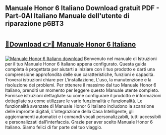 ## Manuale Honor 6 Italiano Download gratuit PDF - Part-0AI Italiano Manuale dell'utente di riparazione p6BT3

# <h2><a href="http://dfacw19.blite.top/?on=Manuale+Honor+6+Italiano">🔗Download 👉🔴 Manuale Honor 6 Italiano</a></h2>

[![Manuale Honor 6 Italiano download](https://i.imgur.com/lujVjoI.png)](http://dfacw19.blite.top/?on=Manuale+Honor+6+Italiano)
Benvenuto nel manuale di Istruzioni per il tuo Manuale Honor 6 Italiano appena configurato. Questa guida completa è progettata per aiutarti a iniziare con il tuo prodotto e darti una comprensione approfondita delle sue caratteristiche, funzioni e capacità. Troverai istruzioni chiare per L'installazione, L'uso, la manutenzione e la risoluzione dei problemi. Per ottenere il massimo dal tuo Manuale Honor 6 Italiano, prenditi un momento per leggere questo Manuale utente completo. Fornisce istruzioni dettagliate su come configurare il prodotto e informazioni dettagliate su come utilizzare le varie funzionalità e funzionalità. Le funzionalità avanzate di Manuale Honor 6 Italiano includono la scansione delle impronte digitali, L'integrazione della Casa Intelligente, gli aggiornamenti automatici e i comandi vocali personalizzabili, tutti accessibili e personalizzati dall'interfaccia. Grazie per aver scelto Manuale Honor 6 Italiano. Siamo felici di far parte del tuo viaggio.
